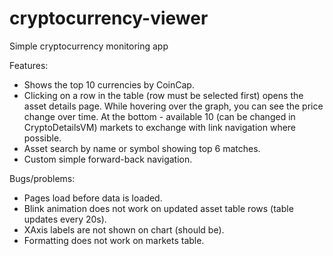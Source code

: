 # cryptocurrency-viewer
 Simple cryptocurrency monitoring app
 
 
Features:
- Shows the top 10 currencies by CoinCap.
- Clicking on a row in the table (row must be selected first) opens the asset details page. While hovering over the graph, you can see the price change over time. At the bottom - available 10 (can be changed in CryptoDetailsVM) markets to exchange with link navigation where possible.
- Asset search by name or symbol showing top 6 matches.
- Custom simple forward-back navigation.

Bugs/problems:
- Pages load before data is loaded.
- Blink animation does not work on updated asset table rows (table updates every 20s).
- XAxis labels are not shown on chart (should be).
- Formatting does not work on markets table.
